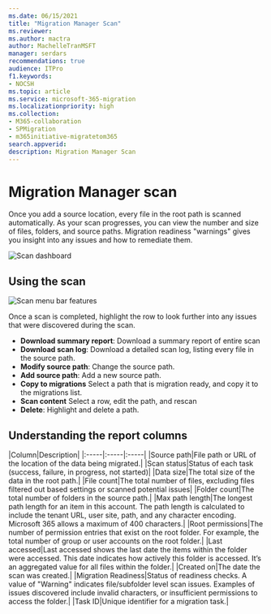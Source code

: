 ```yaml
---
ms.date: 06/15/2021
title: "Migration Manager Scan"
ms.reviewer: 
ms.author: mactra
author: MachelleTranMSFT
manager: serdars
recommendations: true
audience: ITPro
f1.keywords:
- NOCSH
ms.topic: article
ms.service: microsoft-365-migration
ms.localizationpriority: high
ms.collection: 
- M365-collaboration
- SPMigration
- m365initiative-migratetom365
search.appverid: 
description: Migration Manager Scan
---
```


# Migration Manager scan

Once you add a source location, every file in the root path is scanned automatically. As your scan progresses, you can view the number and size of files, folders, and source paths. Migration readiness "warnings" gives you insight into any issues and how to remediate them. 

![Scan dashboard](media/mm-scan-dashboard.png)

## Using the scan

![Scan menu bar features](media/mm-scan-toolbar-menu.png)

Once a scan is completed, highlight the row to look further into any issues that were discovered during the scan.

- **Download summary report**:  Download a summary report of entire scan
- **Download scan log**:  Download a detailed scan log, listing every file in the source path.
- **Modify source path**: Change the source path.
- **Add source path**:  Add a new source path.
- **Copy to migrations**  Select a path that is migration ready, and copy it to the migrations list.
- **Scan content**  Select a row, edit the path, and rescan
- **Delete**:  Highlight and delete a path.


## Understanding the report columns

|Column|Description|
|:-----|:-----|:-----|
|Source path|File path or URL of the location of the data being migrated.|
|Scan status|Status of each task (success, failure, in progress, not started)|
|Data size|The total size of the data in the root path.|
|File count|The total number of files, excluding files filtered out based settings or scanned potential issues|
|Folder count|The total number of folders in the source path.|
|Max path length|The longest path length for an item in this account.  The path length is calculated to include the tenant URL, user site, path, and any character encoding. Microsoft 365 allows a maximum of 400 characters.|
|Root permissions|The number of permission entries that exist on the root folder. For example, the total number of group or user accounts on the root folder.|
|Last accessed|Last accessed shows the last date the items within the folder were accessed. This date indicates how actively this folder is accessed.  It’s an aggregated value for all files within the folder.|
|Created on|The date the scan was created.|
|Migration Readiness|Status of readiness checks. A value of "Warning" indicates file/subfolder level scan issues. Examples of issues discovered include invalid characters, or insufficient permissions to access the folder.|
|Task ID|Unique identifier for a migration task.|



